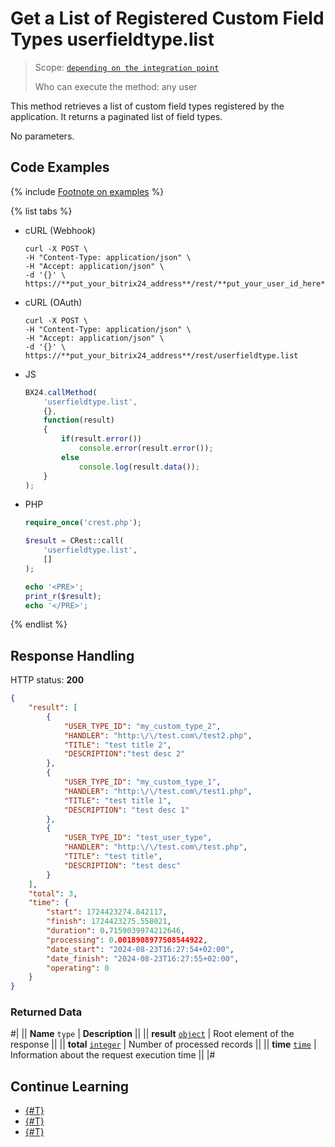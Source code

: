 # Get a List of Registered Custom Field Types userfieldtype.list

> Scope: [`depending on the integration point`](../../scopes/permissions.md)
>
> Who can execute the method: any user

This method retrieves a list of custom field types registered by the application. It returns a paginated list of field types.

No parameters.

## Code Examples

{% include [Footnote on examples](../../../_includes/examples.md) %}

{% list tabs %}

- cURL (Webhook)

    ```curl
    curl -X POST \
    -H "Content-Type: application/json" \
    -H "Accept: application/json" \
    -d '{}' \
    https://**put_your_bitrix24_address**/rest/**put_your_user_id_here**/**put_your_webhook_here**/userfieldtype.list
    ```

- cURL (OAuth)

    ```curl
    curl -X POST \
    -H "Content-Type: application/json" \
    -H "Accept: application/json" \
    -d '{}' \
    https://**put_your_bitrix24_address**/rest/userfieldtype.list
    ```

- JS

    ```js
    BX24.callMethod(
        'userfieldtype.list',
        {},
        function(result)
        {
            if(result.error())
                console.error(result.error());
            else
                console.log(result.data());
        }
    );
    ```

- PHP

    ```php
    require_once('crest.php');

    $result = CRest::call(
        'userfieldtype.list',
        []
    );

    echo '<PRE>';
    print_r($result);
    echo '</PRE>';
    ```

{% endlist %}

## Response Handling

HTTP status: **200**

```json
{
    "result": [
        {
            "USER_TYPE_ID": "my_custom_type_2",
            "HANDLER": "http:\/\/test.com\/test2.php",
            "TITLE": "test title 2",
            "DESCRIPTION":"test desc 2"
        },
        {
            "USER_TYPE_ID": "my_custom_type_1",
            "HANDLER": "http:\/\/test.com\/test1.php",
            "TITLE": "test title 1",
            "DESCRIPTION": "test desc 1"
        },
        {
            "USER_TYPE_ID": "test_user_type",
            "HANDLER": "http:\/\/test.com\/test.php",
            "TITLE": "test title",
            "DESCRIPTION": "test desc"
        }
    ],
    "total": 3,
    "time": {
        "start": 1724423274.842117,
        "finish": 1724423275.558021,
        "duration": 0.7159039974212646,
        "processing": 0.0018908977508544922,
        "date_start": "2024-08-23T16:27:54+02:00",
        "date_finish": "2024-08-23T16:27:55+02:00",
        "operating": 0
    }
}
```

### Returned Data

#|
|| **Name**
`type` | **Description** ||
|| **result**
[`object`](../../data-types.md) | Root element of the response ||
|| **total**
[`integer`](../../data-types.md) | Number of processed records ||
|| **time**
[`time`](../../data-types.md) | Information about the request execution time ||
|#

## Continue Learning

- [{#T}](./userfieldtype-add.md)
- [{#T}](./userfieldtype-update.md)
- [{#T}](./userfieldtype-delete.md)